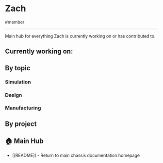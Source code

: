 # Zach
#member

---

Main hub for everything Zach is currently working on or has contributed to.
## Currently working on:

## By topic

### Simulation

### Design

### Manufacturing

## By project

## 🏠 Main Hub
- [[README]] - Return to main chassis documentation homepage

